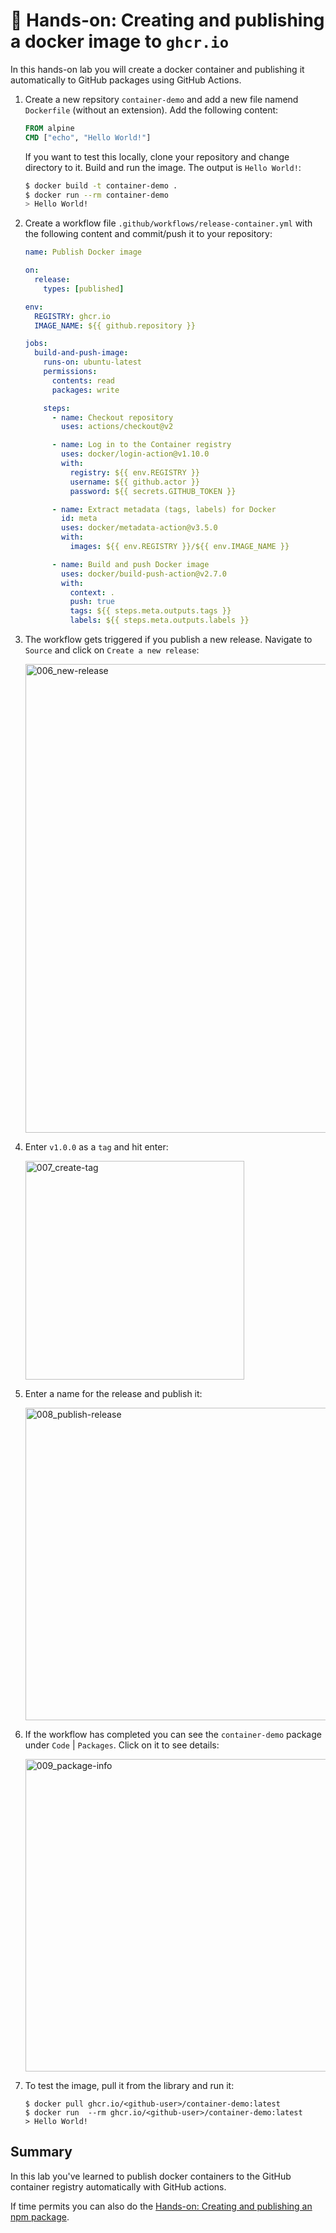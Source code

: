 # 🔨 Hands-on: Creating and publishing a docker image to `ghcr.io`

In this hands-on lab you will create a docker container and publishing it automatically to GitHub packages using GitHub Actions.

1. Create a new repsitory `container-demo` and add a new file namend `Dockerfile` (without an extension). Add the following content:

    ```dockerfile
    FROM alpine
    CMD ["echo", "Hello World!"]
    ```
    
    If you want to test this locally, clone your repository and change directory to it. Build and run the image. The output is `Hello World!`:
    
    ```bash
    $ docker build -t container-demo .
    $ docker run --rm container-demo
    > Hello World!
    ```
2. Create a workflow file `.github/workflows/release-container.yml` with the following content and commit/push it to your repository:

    ```YAML
    name: Publish Docker image

    on:
      release:
        types: [published]

    env:
      REGISTRY: ghcr.io
      IMAGE_NAME: ${{ github.repository }}

    jobs:
      build-and-push-image:
        runs-on: ubuntu-latest
        permissions:
          contents: read
          packages: write

        steps:
          - name: Checkout repository
            uses: actions/checkout@v2

          - name: Log in to the Container registry
            uses: docker/login-action@v1.10.0
            with:
              registry: ${{ env.REGISTRY }}
              username: ${{ github.actor }}
              password: ${{ secrets.GITHUB_TOKEN }}

          - name: Extract metadata (tags, labels) for Docker
            id: meta
            uses: docker/metadata-action@v3.5.0
            with:
              images: ${{ env.REGISTRY }}/${{ env.IMAGE_NAME }}

          - name: Build and push Docker image
            uses: docker/build-push-action@v2.7.0
            with:
              context: .
              push: true
              tags: ${{ steps.meta.outputs.tags }}
              labels: ${{ steps.meta.outputs.labels }}
    ```
    
3.  The workflow gets triggered if you publish a new release. Navigate to `Source` and click on `Create a new release`:
   
    <img width="750" alt="006_new-release" src="https://user-images.githubusercontent.com/5276337/136688787-a9acdb8d-0df8-4148-988c-2a5256af8510.png">
    
4. Enter `v1.0.0` as a `tag` and hit enter:
 
    <img width="350" alt="007_create-tag" src="https://user-images.githubusercontent.com/5276337/136688843-038f5690-2bb2-4a73-9791-77a3cddd8e95.png">
   
5. Enter a name for the release and publish it:

    <img width="500" alt="008_publish-release" src="https://user-images.githubusercontent.com/5276337/136688869-66241e66-5799-4d4b-8fb0-5b74aeb81ecd.png">
  
6. If the workflow has completed you can see the `container-demo` package under `Code` | `Packages`. Click on it to see details:

    <img width="500" alt="009_package-info" src="https://user-images.githubusercontent.com/5276337/136688981-0a9d75cc-f875-4270-999e-f5aa00978f79.png">

7. To test the image, pull it from the library and run it: 

    ```
    $ docker pull ghcr.io/<github-user>/container-demo:latest
    $ docker run  --rm ghcr.io/<github-user>/container-demo:latest
    > Hello World!
    ```
## Summary

In this lab you've learned to publish docker containers to the GitHub container registry automatically with GitHub actions.

If time permits you can also do the [Hands-on: Creating and publishing an npm package](09-Publishing-npm-package.md).
